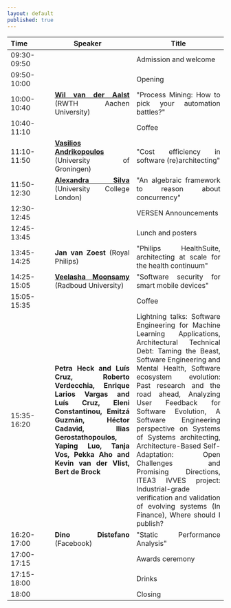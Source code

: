 ```yaml
---
layout: default
published: true
---
```


<table class="table borderless nowrap" cellspacing="10">
<thead>
<tr>
<th style="text-align: center"><font size="3.5">Time</font>&nbsp;&nbsp;&nbsp;&nbsp;&nbsp;&nbsp;&nbsp;&nbsp;&nbsp;&nbsp;&nbsp;</th>
<th style="text-align: center"><font size="3.5">Speaker</font>&nbsp;&nbsp;&nbsp;&nbsp;&nbsp;</th>
<th style="text-align: center"><font size="3.5">Title</font></th>
</tr>
</thead>
<tbody>
<tr>
<td style="text-align: justify">09:30-09:50</td>
<td style="text-align: justify"></td>
<td style="text-align: justify">Admission and welcome</td>
</tr>
<tr>
<td style="text-align: justify">09:50-10:00</td>
<td style="text-align: justify"></td>
<td style="text-align: justify">Opening</td>
</tr>
<tr>
<td style="text-align: justify">10:00-10:40</td>
<td style="text-align: justify"><b class="keywords"> <a href="http://www.padsweb.rwth-aachen.de/wvdaalst/">Wil van der Aalst</a></b> (RWTH Aachen University)</td>
<td style="text-align: justify">"Process Mining: How to pick your automation battles?"</td>
</tr>
<tr>
<td style="text-align: justify">10:40-11:10</td>
<td style="text-align: justify"></td>
<td style="text-align: justify">Coffee</td>
</tr>
<tr>
<td style="text-align: justify">11:10-11:50</td>
<td style="text-align: justify"><b class="keywords"><a href="https://vandriko.github.io/">Vasilios Andrikopoulos</a></b> (University of Groningen)</td>
<td style="text-align: justify">"Cost efficiency in software (re)architecting"</td>
</tr>
<tr>
<td style="text-align: justify">11:50-12:30</td>
<td style="text-align: justify"><b class="keywords"><a href="https://alexandrasilva.org/#/main.html">Alexandra Silva</a></b> (University College London)</td>
<td style="text-align: justify">"An algebraic framework to reason about concurrency"</td>
</tr>
<tr>
<td style="text-align: justify">12:30-12:45</td>
<td style="text-align: justify"></td>
<td style="text-align: justify">VERSEN Announcements</td>
</tr>
<tr>
<td style="text-align: justify">12:45-13:45</td>
<td style="text-align: justify"></td>
<td style="text-align: justify">Lunch and posters</td>
</tr>
<tr>
<td style="text-align: justify">13:45-14:25</td>
<td style="text-align: justify"><b class="keywords">Jan van Zoest</b> (Royal Philips)</td>
<td style="text-align: justify">"Philips HealthSuite, architecting at scale for the health continuum"</td>
</tr>
<tr> 
<td style="text-align: justify">14:25-15:05</td>
<td style="text-align: justify"><b class="keywords"><a href="https://veelasha.org/">Veelasha Moonsamy</a></b> (Radboud University)</td>
<td style="text-align: justify">"Software security for smart mobile devices"</td>
</tr>
<tr>
<td style="text-align: justify">15:05-15:35</td>
<td style="text-align: justify"><b class="keywords"></b></td>
<td style="text-align: justify">Coffee</td>
</tr>
<tr>
<td style="text-align: justify">15:35-16:20</td>
<td style="text-align: justify"><b class="keywords">Petra Heck and Luís Cruz, Roberto Verdecchia, Enrique Larios Vargas and Luís Cruz, Eleni Constantinou, Emitzá Guzmán, Héctor Cadavid, Ilias Gerostathopoulos, Yaping Luo, Tanja Vos, Pekka Aho and Kevin van der Vlist, Bert de Brock</b></td>
<td style="text-align: justify">Lightning talks: Software Engineering for Machine Learning Applications, Architectural Technical Debt: Taming the Beast, Software Engineering and Mental Health, Software ecosystem evolution: Past research and the road ahead, Analyzing User Feedback for Software Evolution, A Software Engineering perspective on Systems of Systems architecting, Architecture-Based Self-Adaptation: Open Challenges and Promising Directions, ITEA3 IVVES project: Industrial-grade verification and validation of evolving systems (In Finance), Where should I publish?</td>
</tr>
<tr>
<td style="text-align: justify">16:20-17:00</td>
<td style="text-align: justify"><b class="keywords">Dino Distefano</b> (Facebook)</td>
<td style="text-align: justify">"Static Performance Analysis"</td>
</tr>
<tr>
<td style="text-align: justify">17:00-17:15</td>
<td style="text-align: justify"></td>
<td style="text-align: justify">Awards ceremony</td>
</tr>
<tr>
<td style="text-align: justify">17:15-18:00</td>
<td style="text-align: justify"></td>
<td style="text-align: justify">Drinks</td>
</tr>
<tr>
<td style="text-align: justify">18:00</td>
<td style="text-align: justify"><b class="keywords"></b></td>
<td style="text-align: justify">Closing</td>
</tr>
</tbody>
</table>

